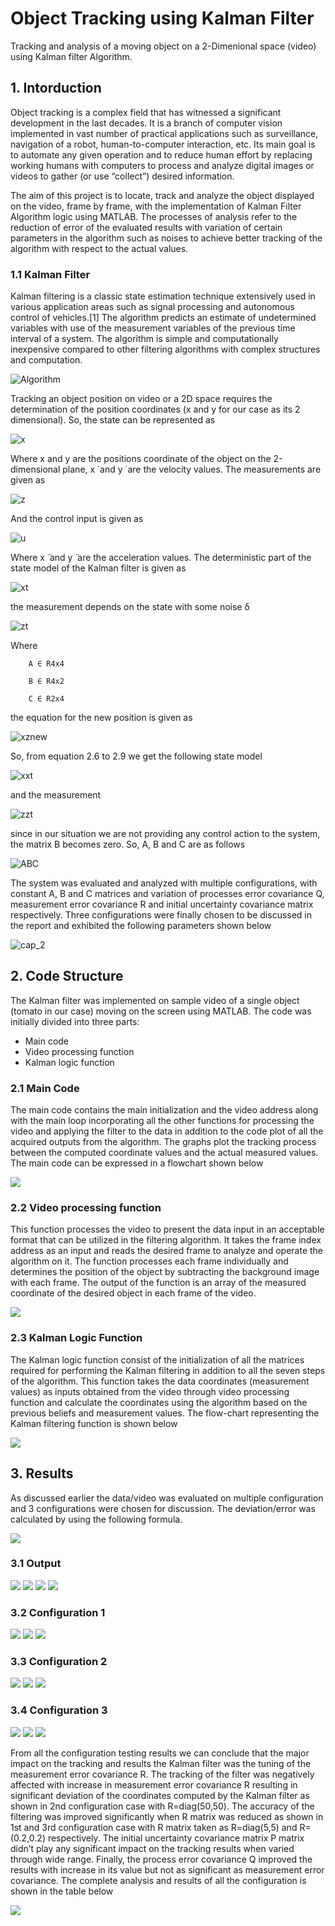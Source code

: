 # Object Tracking using Kalman Filter
Tracking and analysis of a moving object on a 2-Dimenional space (video) using Kalman filter Algorithm.
## 1. Intorduction
Object tracking is a complex field that has witnessed a significant development in the last decades. It is a branch of computer vision implemented in vast number of practical applications such as surveillance, navigation of a robot, human-to-computer interaction, etc. Its main goal is to automate any given operation and to reduce human effort by replacing working humans with computers to process and analyze digital images or videos to gather (or use “collect”) desired information. 


The aim of this project is to locate, track and analyze the object displayed on the video, frame by frame, with the implementation of Kalman Filter Algorithm logic using MATLAB. The processes of analysis refer to the reduction of error of the evaluated results with variation of certain parameters in the algorithm such as noises to achieve better tracking of the algorithm with respect to the actual values.

### 1.1 Kalman Filter

Kalman filtering is a classic state estimation technique extensively used in various application areas such as signal processing and autonomous control of vehicles.[1] The algorithm predicts an estimate of undetermined variables with use of the measurement variables of the previous time interval of a system. The algorithm is simple and computationally inexpensive compared to other filtering algorithms with complex structures and computation. 


![Algorithm](https://github.com/osman-95/Object_Tracking_Kalman_Filter/blob/master/ReadMe_Img/algorithm.png)



Tracking an object position on video or a 2D space requires the determination of the position coordinates (x and y for our case as its 2 dimensional). So, the state can be represented as

![x](https://github.com/osman-95/Object_Tracking_Kalman_Filter/blob/master/ReadMe_Img/x.PNG)

Where x and y are the positions coordinate of the object on the 2-dimensional plane, x ̇ and y ̇ are the velocity values. The measurements are given as 

![z](https://github.com/osman-95/Object_Tracking_Kalman_Filter/blob/master/ReadMe_Img/z.PNG)

And the control input is given as

![u](https://github.com/osman-95/Object_Tracking_Kalman_Filter/blob/master/ReadMe_Img/u.PNG)

Where x ̈ and y ̈ are the acceleration values.
The deterministic part of the state model of the Kalman filter is given as 

![xt](https://github.com/osman-95/Object_Tracking_Kalman_Filter/blob/master/ReadMe_Img/xt.PNG)

the measurement depends on the state with some noise δ

![zt](https://github.com/osman-95/Object_Tracking_Kalman_Filter/blob/master/ReadMe_Img/zt.PNG)

Where

	    A ∈ R4x4

	    B ∈ R4x2
	    
	    C ∈ R2x4

the equation for the new position is given as 

![xznew](https://github.com/osman-95/Object_Tracking_Kalman_Filter/blob/master/ReadMe_Img/xznew.PNG)

So, from equation 2.6 to 2.9 we get the following state model 

![xxt](https://github.com/osman-95/Object_Tracking_Kalman_Filter/blob/master/ReadMe_Img/xxt.PNG)

and the measurement 

![zzt](https://github.com/osman-95/Object_Tracking_Kalman_Filter/blob/master/ReadMe_Img/zzt.PNG)

since in our situation we are not providing any control action to the system, the matrix B becomes zero. So, A, B and C are as follows

![ABC](https://github.com/osman-95/Object_Tracking_Kalman_Filter/blob/master/ReadMe_Img/ABC.PNG)

The system was evaluated and analyzed with multiple configurations, with constant A, B and C matrices and variation of processes error covariance Q, measurement error covariance R and initial uncertainty covariance matrix respectively. Three configurations were finally chosen to be discussed in the report and exhibited the following parameters shown below

![cap_2](https://github.com/osman-95/Object_Tracking_Kalman_Filter/blob/master/ReadMe_Img/Capture_2.PNG)

## 2. Code Structure

The Kalman filter was implemented on sample video of a single object (tomato in our case) moving on the screen using MATLAB. The code was initially divided into three parts:

-	Main code
-	Video processing function  
-	Kalman logic function

### 2.1 Main Code

The main code contains the main initialization and the video address along with the main loop incorporating all the other functions for processing the video and applying the filter to the data in addition to the code plot of all the acquired outputs from the algorithm. The graphs plot the tracking process between the computed coordinate values and the actual measured values. The main code can be expressed in a flowchart shown below

![](https://github.com/osman-95/Object_Tracking_Kalman_Filter/blob/master/ReadMe_Img/Main_code.png)

### 2.2 Video processing function

This function processes the video to present the data input in an acceptable format that can be utilized in the filtering algorithm. It takes the frame index address as an input and reads the desired frame to analyze and operate the algorithm on it. The function processes each frame individually and determines the position of the object by subtracting the background image with each frame. The output of the function is an array of the measured coordinate of the desired object in each frame of the video.   

![](https://github.com/osman-95/Object_Tracking_Kalman_Filter/blob/master/ReadMe_Img/vid_process.jpg)

### 2.3 Kalman Logic Function

The Kalman logic function consist of the initialization of all the matrices required for performing the Kalman filtering in addition to all the seven steps of the algorithm. This function takes the data coordinates (measurement values) as inputs obtained from the video through video processing function and calculate the coordinates using the algorithm based on the previous beliefs and measurement values. The flow-chart representing the Kalman filtering function is shown below

![](https://github.com/osman-95/Object_Tracking_Kalman_Filter/blob/master/ReadMe_Img/Kalman_function.png)

## 3. Results

As discussed earlier the data/video was evaluated on multiple configuration and 3 configurations were chosen for discussion. The deviation/error was calculated by using the following formula.

![](https://github.com/osman-95/Object_Tracking_Kalman_Filter/blob/master/ReadMe_Img/err.PNG)

### 3.1 Output


![](https://github.com/osman-95/Object_Tracking_Kalman_Filter/blob/master/Output/Capture1.PNG)
![](https://github.com/osman-95/Object_Tracking_Kalman_Filter/blob/master/Output/Capture2.PNG)
![](https://github.com/osman-95/Object_Tracking_Kalman_Filter/blob/master/Output/Capture3.PNG)
![](https://github.com/osman-95/Object_Tracking_Kalman_Filter/blob/master/Output/Capture4.PNG)


### 3.2 Configuration 1


![](https://github.com/osman-95/Object_Tracking_Kalman_Filter/blob/master/ReadMe_Img/C1_1.png)
![](https://github.com/osman-95/Object_Tracking_Kalman_Filter/blob/master/ReadMe_Img/C1_2.png)
![](https://github.com/osman-95/Object_Tracking_Kalman_Filter/blob/master/ReadMe_Img/C1_3.png)

### 3.3 Configuration 2

![](https://github.com/osman-95/Object_Tracking_Kalman_Filter/blob/master/ReadMe_Img/C2_1.png)
![](https://github.com/osman-95/Object_Tracking_Kalman_Filter/blob/master/ReadMe_Img/C2_2.png)
![](https://github.com/osman-95/Object_Tracking_Kalman_Filter/blob/master/ReadMe_Img/C2_3.png)

### 3.4 Configuration 3


![](https://github.com/osman-95/Object_Tracking_Kalman_Filter/blob/master/ReadMe_Img/C3_1.png)
![](https://github.com/osman-95/Object_Tracking_Kalman_Filter/blob/master/ReadMe_Img/C3_2.png)
![](https://github.com/osman-95/Object_Tracking_Kalman_Filter/blob/master/ReadMe_Img/C3_3.png)




From all the configuration testing results we can conclude that the major impact on the tracking and results the Kalman filter was the tuning of the measurement error covariance R. The tracking of the filter was negatively affected with increase in measurement error covariance R resulting in significant deviation of the coordinates computed by the Kalman filter as shown in 2nd configuration case with R=diag(50,50). The accuracy of the filtering was improved significantly when R matrix was reduced as shown in 1st and 3rd configuration case with R matrix taken as R=diag(5,5) and R=(0.2,0.2) respectively. The initial uncertainty covariance matrix P matrix didn’t play any significant impact on the tracking results when varied through wide range. Finally, the process error covariance Q improved the results with increase in its value but not as significant as measurement error covariance. The complete analysis and results of all the configuration is shown in the table below



![](https://github.com/osman-95/Object_Tracking_Kalman_Filter/blob/master/ReadMe_Img/Capture_1.PNG)
